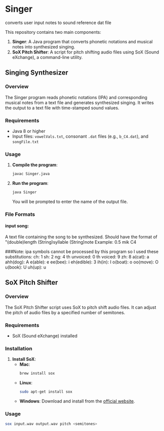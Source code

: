 # Singer
converts user input notes to sound reference dat file

This repository contains two main components:
1. **Singer**: A Java program that converts phonetic notations and musical notes into synthesized singing.
2. **SoX Pitch Shifter**: A script for pitch shifting audio files using SoX (Sound eXchange), a command-line utility.

## Singing Synthesizer

### Overview
The Singer program reads phonetic notations (IPA) and corresponding musical notes from a text file and generates synthesized singing. It writes the output to a text file with time-stamped sound values.

### Requirements
- Java 8 or higher
- Input files: `vowelVals.txt`, consonant `.dat` files (e.g., `b_C4.dat`), and `songFile.txt`

### Usage
1. **Compile the program**:
    ```sh
    javac Singer.java
    ```
2. **Run the program**:
    ```sh
    java Singer
    ```
    You will be prompted to enter the name of the output file.

### File Formats

#### input song:
A text file containing the song to be synthesized. Should have the format of "(double)length (String)syllable (String)note
Example: 0.5 mik C4

###Note: ipa symbols cannot be processed by this program so I used these substitutions:
 ch: 1
 sh: 2
 ng: 4
 th unvoiced: 0
 th voiced: 9
 zh: 8
 a(cat): a
 ahh(dog): A
 e(able): e
 ee(bee): i
 eh(edible): 3
 ih(in): I
 o(boat): o
 oo(move): O
 u(book): U
 uh(up): u

 
## SoX Pitch Shifter

### Overview
The SoX Pitch Shifter script uses SoX to pitch shift audio files. It can adjust the pitch of audio files by a specified number of semitones.

### Requirements
- SoX (Sound eXchange) installed

### Installation
1. **Install SoX**:
    - **Mac**:
      ```sh
      brew install sox
      ```
    - **Linux**:
      ```sh
      sudo apt-get install sox
      ```
    - **Windows**:
      Download and install from the [official website](http://sox.sourceforge.net/).

### Usage
```sh
sox input.wav output.wav pitch <semitones>
